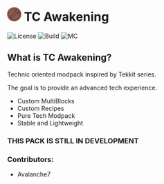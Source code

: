 # <img src="logo.png" width="32"/> TC Awakening 
![License](https://img.shields.io/badge/License-MIT-yellow.svg) ![Build](https://img.shields.io/badge/Build-1.0.0-green.svg) ![MC](https://img.shields.io/badge/MC-1.12.2-red.svg) 
## What is TC Awakening?
Technic oriented modpack inspired by Tekkit series.

The goal is to provide an advanced tech experience.

- Custom MultiBlocks
- Custom Recipes
- Pure Tech Modpack
- Stable and Lightweight 

### **THIS PACK IS STILL IN DEVELOPMENT**

### Contributors:
- Avalanche7
